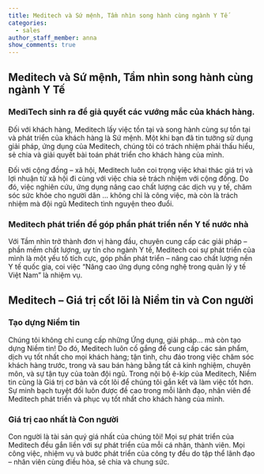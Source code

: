 ```yaml
---
title: Meditech và Sứ mệnh, Tầm nhìn song hành cùng ngành Y Tế
categories:
  - sales
author_staff_member: anna
show_comments: true
---
```


## Meditech và Sứ mệnh, Tầm nhìn song hành cùng ngành Y Tế


### MediTech sinh ra để giả quyết các vướng mắc của khách hàng.

Đối với khách hàng, Meditech lấy việc tồn tại và song hành cùng sự tồn tại và phát triển của khách hàng là Sứ mệnh. Một khi bạn đã tin tưởng sử dụng giải pháp, ứng dụng của Meditech, chúng tôi có trách nhiệm phải thấu hiểu, sẻ chia và giải quyết bài toán phát triển cho khách hàng của mình.

Đối với cộng đồng – xã hội, Meditech luôn coi trọng việc khai thác giá trị và lợi nhuận từ xã hội đi cùng với việc chia sẻ trách nhiệm với cộng đồng. Do đó, việc nghiên cứu, ứng dụng nâng cao chất lượng các dịch vụ y tế, chăm sóc sức khỏe cho người dân … không chỉ là công việc, mà còn là trách nhiệm mà đội ngũ Meditech tình nguyện theo đuổi.


### Meditech phát triển để góp phần phát triển nền Y tế nước nhà

Với Tầm nhìn trở thành đơn vị hàng đầu, chuyên cung cấp các giải pháp – phần mềm chất lượng, uy tín cho ngành Y tế, Meditech coi sự phát triển của mình là một yếu tố tích cực, góp phần phát triển – nâng cao chất lượng nền Y tế quốc gia, coi việc “Nâng cao ứng dụng công nghệ trong quản lý y tế Việt Nam” là nhiệm vụ.

## Meditech – Giá trị cốt lõi là Niềm tin và Con người

### Tạo dựng Niềm tin

Chúng tôi không chỉ cung cấp những Ứng dụng, giải pháp… mà còn tạo dựng Niềm tin!
Do đó, Meditech luôn cố gắng để cung cấp các sản phẩm, dịch vụ tốt nhất cho mọi khách hàng; tận tình, chu đáo trong việc chăm sóc khách hàng trước, trong và sau bán hàng bằng tất cả kinh nghiệm, chuyên môn, và sự tận tụy của toàn đội ngũ.
Trong nội bộ ê-kíp của Meditech, Niềm tin cũng là Giá trị cơ bản và cốt lõi để chúng tôi gắn kết và làm việc tốt hơn. Sự minh bạch tuyệt đối luôn được đề cao trong mỗi lãnh đạo, nhân viên để Meditech phát triển và phục vụ tốt nhất cho khách hàng của mình.

### Giá trị cao nhất là Con người

Con người là tài sản quý giá nhất của chúng tôi! Mọi sự phát triển của Meditech đều gắn liền với sự phát triển của mỗi cá nhân, thành viên. Mọi công việc, nhiệm vụ và bước phát triển của công ty đều do tập thể lãnh đạo – nhân viên cùng điều hòa, sẻ chia và chung sức.
